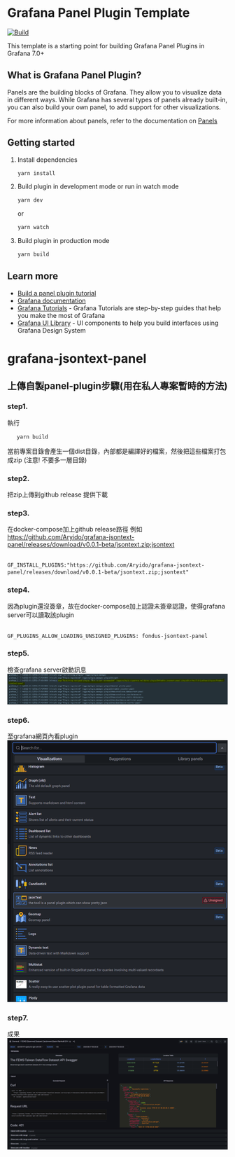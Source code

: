 # Grafana Panel Plugin Template

[![Build](https://github.com/grafana/grafana-starter-panel/workflows/CI/badge.svg)](https://github.com/grafana/grafana-starter-panel/actions?query=workflow%3A%22CI%22)

This template is a starting point for building Grafana Panel Plugins in Grafana 7.0+

## What is Grafana Panel Plugin?

Panels are the building blocks of Grafana. They allow you to visualize data in different ways. While Grafana has several types of panels already built-in, you can also build your own panel, to add support for other visualizations.

For more information about panels, refer to the documentation on [Panels](https://grafana.com/docs/grafana/latest/features/panels/panels/)

## Getting started

1. Install dependencies

   ```bash
   yarn install
   ```

2. Build plugin in development mode or run in watch mode

   ```bash
   yarn dev
   ```

   or

   ```bash
   yarn watch
   ```

3. Build plugin in production mode

   ```bash
   yarn build
   ```

## Learn more

- [Build a panel plugin tutorial](https://grafana.com/tutorials/build-a-panel-plugin)
- [Grafana documentation](https://grafana.com/docs/)
- [Grafana Tutorials](https://grafana.com/tutorials/) - Grafana Tutorials are step-by-step guides that help you make the most of Grafana
- [Grafana UI Library](https://developers.grafana.com/ui) - UI components to help you build interfaces using Grafana Design System

# grafana-jsontext-panel

## 上傳自製panel-plugin步驟(用在私人專案暫時的方法)

### step1. 
執行
```bash
   yarn build
```
當前專案目錄會產生一個dist目錄，內部都是編譯好的檔案，然後把這些檔案打包成zip
(注意! 不要多一層目錄)

### step2.
把zip上傳到github release 提供下載

### step3. 
在docker-compose加上github release路徑
例如 https://github.com/Aryido/grafana-jsontext-panel/releases/download/v0.0.1-beta/jsontext.zip;jsontext 
```

GF_INSTALL_PLUGINS:"https://github.com/Aryido/grafana-jsontext-panel/releases/download/v0.0.1-beta/jsontext.zip;jsontext" 

```

### step4.
因為plugin還沒簽章，故在docker-compose加上認證未簽章認證，使得grafana server可以讀取該plugin
```

GF_PLUGINS_ALLOW_LOADING_UNSIGNED_PLUGINS: fondus-jsontext-panel

```
### step5.
檢查grafana server啟動訊息
![image](https://github.com/Aryido/grafana-jsontext-panel/blob/main/document/message.PNG)

### step6.
至grafana網頁內看plugin 
![image](https://github.com/Aryido/grafana-jsontext-panel/blob/main/document/plugin.PNG)


### step7.
成果
![image](https://github.com/Aryido/grafana-jsontext-panel/blob/main/document/finish.PNG)


